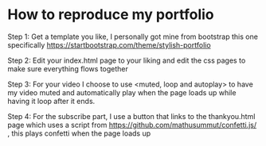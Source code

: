 # How to reproduce my portfolio


Step 1: Get a template you like, I personally got mine from bootstrap this one specifically https://startbootstrap.com/theme/stylish-portfolio


Step 2: Edit your index.html page to your liking and edit the css pages to make sure everything flows together


Step 3: For your video I choose to use <muted, loop and autoplay> to have my video muted and automatically play when the page loads up while having it loop after it ends.


Step 4: For the subscribe part, I use a button that links to the thankyou.html page which uses a script from https://github.com/mathusummut/confetti.js/ , this plays confetti when the page loads up
